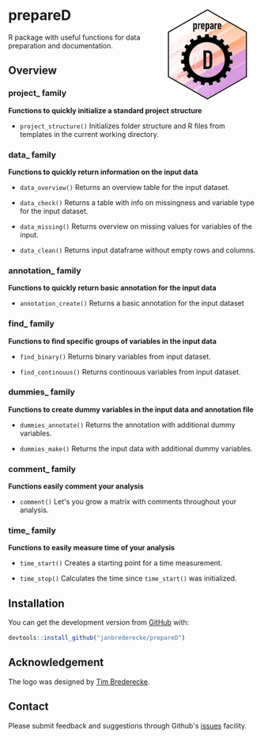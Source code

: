 # prepareD <img src="man/figures/logo_test.jpeg" width="200" height="200" align="right" />

R package with useful functions for data preparation and documentation.

## Overview

### project_ family
**Functions to quickly initialize a standard project structure**

-   `project_structure()` Initializes folder structure and R files from
templates in the current working directory.

### data_ family
**Functions to quickly return information on the input data**

-   `data_overview()` Returns an overview table for the input dataset.

-   `data_check()` Returns a table with info on missingness and variable type
for the input dataset.

-   `data_missing()` Returns overview on missing values for variables of the
input.

-   `data_clean()` Returns input dataframe without empty rows and columns.


### annotation_ family
**Functions to quickly return basic annotation for the input data**

-   `annotation_create()` Returns a basic annotation for the input dataset

### find_ family
**Functions to find specific groups of variables in the input data**

-   `find_binary()` Returns binary variables from input dataset.

-   `find_continouus()` Returns continouus variables from input dataset.

### dummies_ family
**Functions to create dummy variables in the input data and annotation file**

-   `dummies_annotate()` Returns the annotation with additional dummy variables.

-   `dummies_make()` Returns the input data with additional dummy variables.

### comment_ family
**Functions easily comment your analysis**

-   `comment()` Let's you grow a matrix with comments throughout your analysis.

### time_ family
**Functions to easily measure time of your analysis**

-   `time_start()` Creates a starting point for a time measurement.

-   `time_stop()` Calculates the time since `time_start()` was initialized.

## Installation

You can get the development version from [GitHub](https://github.com/) with:

``` r
devtools::install_github("janbrederecke/prepareD")
```

## Acknowledgement

The logo was designed by [Tim Brederecke](https://www.instagram.com/timbrederecke/).

## Contact
Please submit feedback and suggestions through Github's [issues](https://github.com/janbrederecke/prepareD/issues) facility.
